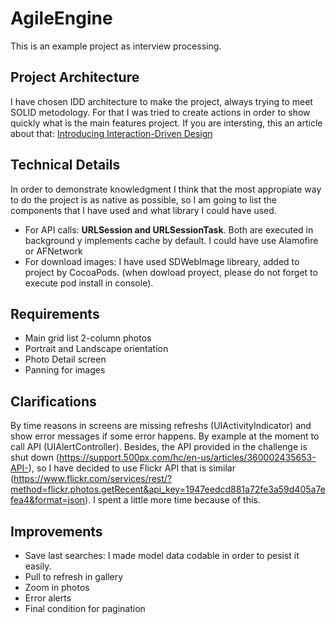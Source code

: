 # AgileEngine

This is an example project as interview processing.

## Project Architecture
I have chosen IDD architecture to make the project, always trying to meet SOLID metodology. For that I was tried to create actions in order to show quickly what is the main features project.
If you are intersting, this an article about that: [Introducing Interaction-Driven Design](https://codurance.com/2017/12/08/introducing-idd/)

## Technical Details
In order to demonstrate knowledgment I think that the most appropiate way to do the project is as native as possible, so I am going to list the components that I have used and what library I could have used.
- For API calls: **URLSession and URLSessionTask**. Both are executed in background y implements cache by default. I could have use Alamofire or AFNetwork
- For download images: I have used SDWebImage libreary, added to project by CocoaPods. (when dowload proyect, please do not forget to execute pod install in console).

## Requirements
- Main grid list 2-column photos
- Portrait and Landscape orientation
- Photo Detail screen
- Panning for images

## Clarifications
By time reasons in screens are missing refreshs (UIActivityIndicator) and show error messages if some error happens. By example at the moment to call API (UIAlertController).
Besides, the API provided in the challenge is shut down (https://support.500px.com/hc/en-us/articles/360002435653-API-), so I have decided to use Flickr API that is similar (https://www.flickr.com/services/rest/?method=flickr.photos.getRecent&api_key=1947eedcd881a72fe3a59d405a7efea4&format=json). I spent a little more time because of this.

## Improvements
- Save last searches: I made model data codable in order to pesist it easily.
- Pull to refresh in gallery
- Zoom in photos
- Error alerts
- Final condition for pagination
